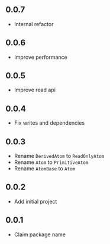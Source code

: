 ## 0.0.7

- Internal refactor

## 0.0.6

- Improve performance

## 0.0.5

- Improve read api

## 0.0.4

- Fix writes and dependencies

## 0.0.3

- Rename `DerivedAtom` to `ReadOnlyAtom`
- Rename `Atom` to `PrimitiveAtom`
- Rename `AtomBase` to `Atom`

## 0.0.2

- Add initial project

## 0.0.1

- Claim package name

